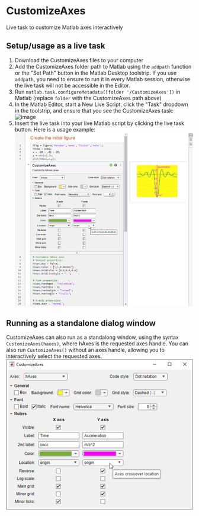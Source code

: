 # CustomizeAxes
Live task to customize Matlab axes interactively 

## Setup/usage as a live task
1. Download the CustomizeAxes files to your computer
2. Add the CustomizeAxes folder path to Matlab using the `addpath` function or the "Set Path" button in the Matlab Desktop toolstrip. If you use `addpath`, you need to ensure to run it in every Matlab session, otherwise the live task will not be accessible in the Editor. 
3. Run `matlab.task.configureMetadata([folder '/CustomizeAxes'])` in Matlab (replace `folder` with the CustomizeAxes path above)
4. In the Matlab Editor, start a New Live Script, click the "Task" dropdown in the toolstrip, and ensure that you see the CustomizeAxes task:
![image](https://user-images.githubusercontent.com/10243182/200378631-f49977eb-3e8a-47fc-8588-a734954518df.png)
5. Insert the live task into your live Matlab script by clicking the live task button. Here is a usage example:
![image](https://github.com/altmany/CustomizeAxes/blob/main/CustomizeAxes%20Live%20task.png?raw=true)

## Running as a standalone dialog window
CustomizeAxes can also run as a standalong window, using the syntax `CustomizeAxes(haxes)`, where hAxes is the requested axes handle. 
You can also run `CustomizeAxes()` without an axes handle, allowing you to interactively select the requested axes.
![image](https://github.com/altmany/CustomizeAxes/blob/main/CustomizeAxes%20dialog%20window.png?raw=true)

